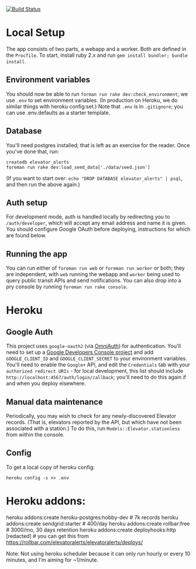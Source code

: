  [![Build Status](https://travis-ci.org/ismith/elevator_alerts.svg?branch=master)](https://travis-ci.org/ismith/elevator_alerts)
 
Local Setup
===========
The app consists of two parts, a webapp and a worker.  Both are defined in the
`Procfile`.  To start, install ruby 2.x and run `gem install bundler; bundle install`.

## Environment variables
You should now be able to run `forman run rake dev:check_environment`; we use
`.env` to set environment variables.  (In production on Heroku, we do similar
things with heroku config:set.)  Note that `.env` is in `.gitignore`; you can
use .env.defaults as a starter template.

## Database
You'll need postgres installed; that is left as an exercise for the reader.
Once you've done that, run:
```
createdb elevator_alerts
foreman run rake dev:load_seed_data['./data/seed.json']
```

(If you want to start over: `echo "DROP DATABASE elevator_alerts" | psql`, and
then run the above again.)

## Auth setup
For development mode, auth is handled locally by redirecting you to
`/auth/developer`, which will accept any email address and name it is given.
You should configure Google OAuth before deploying, instructions for which are
found below.

## Running the app
You can run either of `foreman run web` or `foreman run worker` or both; they
are independent, with `web` running the webapp and `worker` being used to query
public transit APIs and send notifications. You can also drop into a pry console
by running `foreman run rake console`.

Heroku
======

## Google Auth
This project uses `google-oauth2` (via [OmniAuth](https://github.com/intridea/omniauth)) for authentication.
You'll need to set up a [Google Developers Console
project](https://developers.google.com/identity/sign-in/web/devconsole-project)
and add `GOOGLE_CLIENT_ID` and `GOOGLE_CLIENT_SECRET` to your environment
variables.  You'll need to enable the `Google+` API, and edit the `Credentials`
tab with your `authorized redirect URIs` - for local development, this list should
include `http://localhost:4567/auth/login/callback`; you'll need to do this
again if and when you deploy elsewhere.

## Manual data maintenance
Periodically, you may wish to check for any newly-discovered Elevator records.
(That is, elevators reported by the API, but which have not been associated with
a station.)  To do this, run `Models::Elevator.stationless` from within the
console.

## Config
To get a local copy of heroku config:
```
heroku config -s >> .env
```

Heroku addons:
=============
heroku addons:create heroku-postgres:hobby-dev # 7k records
heroku addons:create sendgrid:starter # 400/day
heroku addons:create rollbar:free # 3000/mo, 30 days retention
heroku addons:create deployhooks:http [redacted] # you can get this from https://rollbar.com/elevatoralerts/elevatoralerts/deploys/

Note:
Not using heroku scheduler because it can only run hourly or every 10 minutes,
and I'm aiming for ~1/minute.
